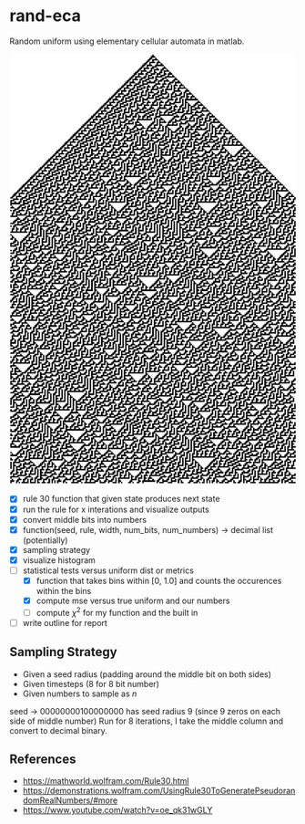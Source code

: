 # rand-eca

Random uniform using elementary cellular automata in matlab.

<img src="eca.png" alt="elementary cellular automata rule 30 with width 200 for 100 iterations"/>

- [x] rule 30 function that given state produces next state
- [x] run the rule for x interations and visualize outputs
- [x] convert middle bits into numbers
- [x] function(seed, rule, width, num_bits, num_numbers) -> decimal list (potentially)
- [x] sampling strategy
- [x] visualize histogram
- [ ] statistical tests versus uniform dist or metrics
	- [x] function that takes bins within [0, 1.0] and counts the occurences within the bins
	- [x] compute mse versus true uniform and our numbers
	- [ ] compute $\chi^2$ for my function and the built in
- [ ] write outline for report

## Sampling Strategy

- Given a seed radius (padding around the middle bit on both sides)
- Given timesteps (8 for 8 bit number)
- Given numbers to sample as $n$


seed -> 00000000100000000 has seed radius 9 (since 9 zeros on each side of middle number)
Run for 8 iterations, I take the middle column and convert to decimal binary.

## References

- https://mathworld.wolfram.com/Rule30.html
- https://demonstrations.wolfram.com/UsingRule30ToGeneratePseudorandomRealNumbers/#more
- https://www.youtube.com/watch?v=oe_qk31wGLY
